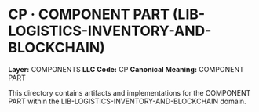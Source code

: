 # CP · COMPONENT PART (LIB-LOGISTICS-INVENTORY-AND-BLOCKCHAIN)

**Layer:** COMPONENTS
**LLC Code:** CP
**Canonical Meaning:** COMPONENT PART

This directory contains artifacts and implementations for the COMPONENT PART within the LIB-LOGISTICS-INVENTORY-AND-BLOCKCHAIN domain.
